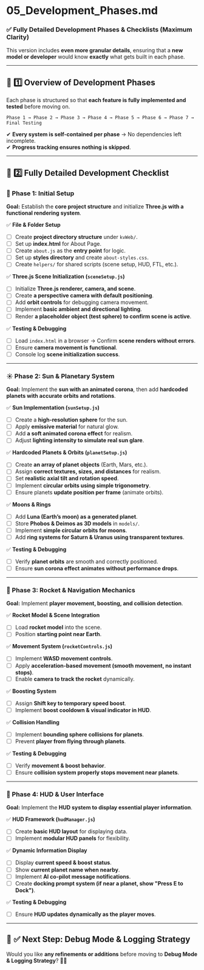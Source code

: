 # **05_Development_Phases.md**

### **✅ Fully Detailed Development Phases & Checklists (Maximum Clarity)**  

This version includes **even more granular details**, ensuring that a **new model or developer** would know **exactly** what gets built in each phase.  

---

## **📌 1️⃣ Overview of Development Phases**  
Each phase is structured so that **each feature is fully implemented and tested** before moving on.  

```plaintext
Phase 1 → Phase 2 → Phase 3 → Phase 4 → Phase 5 → Phase 6 → Phase 7 → Final Testing
```

✔ **Every system is self-contained per phase** → No dependencies left incomplete.  
✔ **Progress tracking ensures nothing is skipped**.  

---

## **📌 2️⃣ Fully Detailed Development Checklist**  

### **🚀 Phase 1: Initial Setup**  
**Goal:** Establish the **core project structure** and initialize **Three.js with a functional rendering system**.  

✅ **File & Folder Setup**  
- [ ] Create **project directory structure** under `kvWeb/`.  
- [ ] Set up **index.html** for About Page.  
- [ ] Create `about.js` as the **entry point** for logic.  
- [ ] Set up **styles directory** and create `about-styles.css`.  
- [ ] Create `helpers/` for shared scripts (scene setup, HUD, FTL, etc.).  

✅ **Three.js Scene Initialization (`sceneSetup.js`)**  
- [ ] Initialize **Three.js renderer, camera, and scene**.  
- [ ] Create **a perspective camera with default positioning**.  
- [ ] Add **orbit controls** for debugging camera movement.  
- [ ] Implement **basic ambient and directional lighting**.  
- [ ] Render **a placeholder object (test sphere) to confirm scene is active**.  

✅ **Testing & Debugging**  
- [ ] Load `index.html` in a browser → Confirm **scene renders without errors**.  
- [ ] Ensure **camera movement is functional**.  
- [ ] Console log **scene initialization success**.  

---

### **☀️ Phase 2: Sun & Planetary System**  
**Goal:** Implement the **sun with an animated corona**, then add **hardcoded planets with accurate orbits and rotations**.  

✅ **Sun Implementation (`sunSetup.js`)**  
- [ ] Create a **high-resolution sphere** for the sun.  
- [ ] Apply **emissive material** for natural glow.  
- [ ] Add **a soft animated corona effect** for realism.  
- [ ] Adjust **lighting intensity to simulate real sun glare**.  

✅ **Hardcoded Planets & Orbits (`planetSetup.js`)**  
- [ ] Create **an array of planet objects** (Earth, Mars, etc.).  
- [ ] Assign **correct textures, sizes, and distances** for realism.  
- [ ] Set **realistic axial tilt and rotation speed**.  
- [ ] Implement **circular orbits using simple trigonometry**.  
- [ ] Ensure planets **update position per frame** (animate orbits).  

✅ **Moons & Rings**  
- [ ] Add **Luna (Earth’s moon) as a generated planet**.  
- [ ] Store **Phobos & Deimos as 3D models** in `models/`.  
- [ ] Implement **simple circular orbits for moons**.  
- [ ] Add **ring systems for Saturn & Uranus using transparent textures**.  

✅ **Testing & Debugging**  
- [ ] Verify **planet orbits** are smooth and correctly positioned.  
- [ ] Ensure **sun corona effect animates without performance drops**.  

---

### **🚀 Phase 3: Rocket & Navigation Mechanics**  
**Goal:** Implement **player movement, boosting, and collision detection**.  

✅ **Rocket Model & Scene Integration**  
- [ ] Load **rocket model** into the scene.  
- [ ] Position **starting point near Earth**.  

✅ **Movement System (`rocketControls.js`)**  
- [ ] Implement **WASD movement controls**.  
- [ ] Apply **acceleration-based movement (smooth movement, no instant stops)**.  
- [ ] Enable **camera to track the rocket** dynamically.  

✅ **Boosting System**  
- [ ] Assign **Shift key to temporary speed boost**.  
- [ ] Implement **boost cooldown & visual indicator in HUD**.  

✅ **Collision Handling**  
- [ ] Implement **bounding sphere collisions for planets**.  
- [ ] Prevent **player from flying through planets**.  

✅ **Testing & Debugging**  
- [ ] Verify **movement & boost behavior**.  
- [ ] Ensure **collision system properly stops movement near planets**.  

---

### **📡 Phase 4: HUD & User Interface**  
**Goal:** Implement the **HUD system to display essential player information**.  

✅ **HUD Framework (`hudManager.js`)**  
- [ ] Create **basic HUD layout** for displaying data.  
- [ ] Implement **modular HUD panels** for flexibility.  

✅ **Dynamic Information Display**  
- [ ] Display **current speed & boost status**.  
- [ ] Show **current planet name when nearby**.  
- [ ] Implement **AI co-pilot message notifications**.  
- [ ] Create **docking prompt system (if near a planet, show "Press E to Dock")**.  

✅ **Testing & Debugging**  
- [ ] Ensure **HUD updates dynamically as the player moves**.  

---

## **📌 ✅ Next Step: Debug Mode & Logging Strategy**  
Would you like **any refinements or additions** before moving to **Debug Mode & Logging Strategy**? 🚀📜

